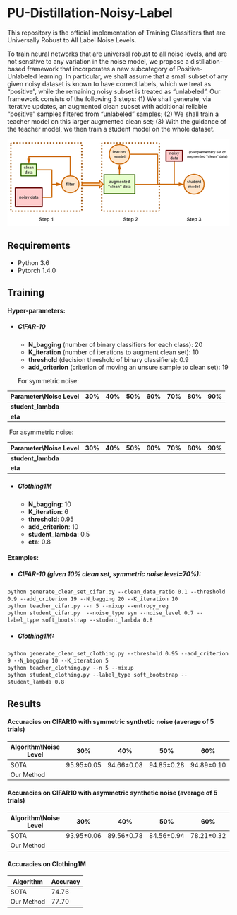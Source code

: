 # PU-Distillation-Noisy-Label

This repository is the official implementation of Training Classifiers that are Universally Robust to All Label Noise Levels.

To train neural networks that are universal robust to all noise levels, and are not sensitive to any variation in the noise model, we propose a distillation-based framework that incorporates a new subcategory of Positive-Unlabeled learning. In particular, we shall assume that a small subset of any given noisy dataset is known to have correct labels, which we treat as “positive”, while the remaining noisy subset is treated as “unlabeled”. Our framework consists of the following 3 steps: (1) We shall generate, via iterative updates, an augmented clean subset with additional reliable “positive” samples filtered from “unlabeled” samples; (2) We shall train a teacher model on this larger augmented clean set; (3) With the guidance of the teacher model, we then train a student model on the whole dataset.

![](flow.png)

## Requirements

- Python 3.6
- Pytorch 1.4.0

## Training

#### Hyper-parameters:

- ##### CIFAR-10

  + **N_bagging** (number of binary classifiers for each class): 20
  + **K_iteration** (number of iterations to augment clean set): 10
  + **threshold** (decision threshold of binary classifiers): 0.9
  + **add_criterion** (criterion of moving an unsure sample to clean set): 19

  For symmetric noise:

| Parameter\Noise Level | 30%  | 40%  | 50%  | 60%  | 70%  | 80%  | 90%  |
| --------------------- | ---- | ---- | ---- | ---- | ---- | ---- | ---- |
| **student_lambda**    |      |      |      |      |      |      |      |
| **eta**               |      |      |      |      |      |      |      |

​		For asymmetric noise:

| Parameter\Noise Level | 30%  | 40%  | 50%  | 60%  | 70%  | 80%  | 90%  |
| --------------------- | ---- | ---- | ---- | ---- | ---- | ---- | ---- |
| **student_lambda**    |      |      |      |      |      |      |      |
| **eta**               |      |      |      |      |      |      |      |



- ##### Clothing1M

  + **N_bagging**: 10
  + **K_iteration**: 6
  + **threshold**: 0.95
  + **add_criterion**: 10
  + **student_lambda**: 0.5
  + **eta**: 0.8



#### Examples:

- ##### CIFAR-10 (given 10% clean set, symmetric noise level=70%):

```
python generate_clean_set_cifar.py --clean_data_ratio 0.1 --threshold 0.9 --add_criterion 19 --N_bagging 20 --K_iteration 10
python teacher_cifar.py --n 5 --mixup --entropy_reg
python student_cifar.py  --noise_type syn --noise_level 0.7 --label_type soft_bootstrap --student_lambda 0.8
```

- ##### Clothing1M:

```
python generate_clean_set_clothing.py --threshold 0.95 --add_criterion 9 --N_bagging 10 --K_iteration 5
python teacher_clothing.py --n 5 --mixup
python student_clothing.py --label_type soft_bootstrap --student_lambda 0.8
```



## Results

#### Accuracies on CIFAR10 with symmetric synthetic noise (average of 5 trials)

| Algorithm\Noise Level | 30%            | 40%            | 50%            | 60%            | 70%            | 80%            | 90%             |
| --------------------- | -------------- | -------------- | -------------- | -------------- | -------------- | -------------- | --------------- |
| SOTA                  | 95.95$\pm$0.05 | 94.66$\pm$0.08 | 94.85$\pm$0.28 | 94.89$\pm$0.10 | 94.14$\pm$0.14 | 93.21$\pm$0.14 | 61.62$\pm$10.29 |
| Our Method            |                |                |                |                |                |                |                 |



#### Accuracies on CIFAR10 with asymmetric synthetic noise (average of 5 trials)

| Algorithm\Noise Level | 30%            | 40%            | 50%            | 60%            | 70%            | 80%            | 90%            |
| --------------------- | -------------- | -------------- | -------------- | -------------- | -------------- | -------------- | -------------- |
| SOTA                  | 93.95$\pm$0.06 | 89.56$\pm$0.78 | 84.56$\pm$0.94 | 78.21$\pm$0.32 | 76.70$\pm$0.11 | 76.44$\pm$0.21 | 76.00$\pm$0.14 |
| Our Method            |                |                |                |                |                |                |                |



#### Accuracies on Clothing1M

| Algorithm  | Accuracy |
| ---------- | -------- |
| SOTA       | 74.76    |
| Our Method | 77.70    |

